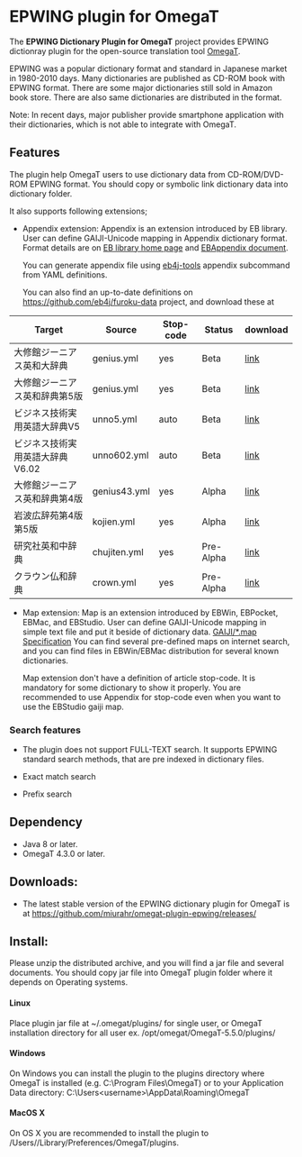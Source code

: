 EPWING plugin for OmegaT
========================

The **EPWING Dictionary Plugin for OmegaT** project provides EPWING dictionray plugin
 for the open-source translation tool [OmegaT](http://www.omegat.org/).

EPWING was a popular dictionary format and standard in Japanese market in 1980-2010 days.
Many dictionaries are published as CD-ROM book with EPWING format.
There are some major dictionaries still sold in Amazon book store.
There are also same dictionaries are distributed in the format.

Note: In recent days, major publisher provide smartphone application with their
dictionaries, which is not able to integrate with OmegaT.

## Features

The plugin help OmegaT users to use dictionary data from CD-ROM/DVD-ROM EPWING format.
You should copy or symbolic link dictionary data into dictionary folder.

It also supports following extensions;

- Appendix extension: Appendix is an extension introduced by EB library.
  User can define GAIJI-Unicode mapping in Appendix dictionary format.
  Format details are on [EB library home page](http://www.mistys-internet.website/eb/) and
  [EBAppendix document](http://www.mistys-internet.website/eb/doc/ebappendix.html).
  
  You can generate appendix file using [eb4j-tools](https://github.com/eb4j/eb4j-tools)
  appendix subcommand from YAML definitions.
  
  You can also find an up-to-date definitions on https://github.com/eb4j/furoku-data
  project, and download these at
  

Target                    |  Source       | Stop-code | Status  | download
------------------------- | ------------- | --------- | ------ | -------------------
大修館ジーニアス英和大辞典    | genius.yml    | yes       | Beta | [link](https://github.com/eb4j/furoku-data/releases/download/continuous-build/genius.zip)
大修館ジーニアス英和辞典第5版 | genius.yml    | yes       | Beta | [link](https://github.com/eb4j/furoku-data/releases/download/continuous-build/genius.zip)
ビジネス技術実用英語大辞典V5  | unno5.yml     | auto      | Beta | [link](https://github.com/eb4j/furoku-data/releases/download/continuous-build/unno5.zip)
ビジネス技術実用英語大辞典V6.02 | unno602.yml | auto      | Beta | [link](https://github.com/eb4j/furoku-data/releases/download/continuous-build/unno602.zip)
大修館ジーニアス英和辞典第4版 | genius43.yml  | yes       | Alpha | [link](https://github.com/eb4j/furoku-data/releases/download/continuous-build/genius43.zip)
岩波広辞苑第4版 第5版       | kojien.yml     | yes      | Alpha | [link](https://github.com/eb4j/furoku-data/releases/download/continuous-build/kojien.zip)
研究社英和中辞典            | chujiten.yml  | yes       | Pre-Alpha | [link](https://github.com/eb4j/furoku-data/releases/download/continuous-build/chujiten.zip)
クラウン仏和辞典            | crown.yml     | yes       | Pre-Alpha | [link](https://github.com/eb4j/furoku-data/releases/download/continuous-build/crown.zip)

  
  
- Map extension: Map is an extension introduced by EBWin, EBPocket, EBMac, and EBStudio.
  User can define GAIJI-Unicode mapping in simple text file and put it beside of dictionary data.
  [GAIJI/*.map Specification](http://ebstudio.info/manual/EBPocket/0_0_4_4.html)
  You can find several pre-defined maps on internet search, and you can find files in EBWin/EBMac
  distribution for several known dictionaries.
  
  Map extension don't have a definition of article stop-code. It is mandatory for some dictionary to show it properly.
  You are recommended to use Appendix for stop-code even when you want to use the EBStudio gaiji map.

### Search features

- The plugin does not support FULL-TEXT search. It supports EPWING standard search methods,
  that are pre indexed in dictionary files.

- Exact match search

- Prefix search

## Dependency

* Java 8 or later.
* OmegaT 4.3.0 or later.

## Downloads:

* The latest stable version of the EPWING dictionary plugin 
for OmegaT is at https://github.com/miurahr/omegat-plugin-epwing/releases/

## Install:

Please unzip the distributed archive, and you will find a jar file and
several documents. You should copy jar file into OmegaT plugin folder where
it depends on Operating systems. 

#### Linux

Place plugin jar file at ~/.omegat/plugins/ for single user,  or OmegaT installation directory for all user
ex. /opt/omegat/OmegaT-5.5.0/plugins/ 

#### Windows

On Windows you can install the plugin to the plugins directory 
where OmegaT is installed (e.g. C:\Program Files\OmegaT) or to your Application Data directory:
C:\Users\<username>\AppData\Roaming\OmegaT

#### MacOS X

On OS X you are recommended to install the plugin to /Users/<username>/Library/Preferences/OmegaT/plugins. 
